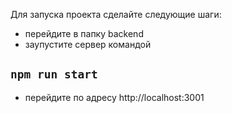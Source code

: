 Для запуска проекта сделайте следующие шаги:

- перейдите в папку backend
- заупустите сервер командой

## `npm run start`

- перейдите по адресу http://localhost:3001
